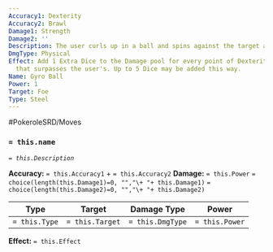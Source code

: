 ```yaml
---
Accuracy1: Dexterity
Accuracy2: Brawl
Damage1: Strength
Damage2: ''
Description: The user curls up in a ball and spins against the target at a high speed.
DmgType: Physical
Effect: Add 1 Extra Dice to the Damage pool for every point of Dexterity the Foe has
  that surpasses the user's. Up to 5 Dice may be added this way.
Name: Gyro Ball
Power: 1
Target: Foe
Type: Steel
---
```


#PokeroleSRD/Moves

### `= this.name` 
*`= this.Description`*

**Accuracy:** `= this.Accuracy1` + `= this.Accuracy2`
**Damage:** `= this.Power` `= choice(length(this.Damage1)=0, "","\+ "+ this.Damage1)` `= choice(length(this.Damage2)=0, "","\+ "+ this.Damage2)`

| Type          | Target          | Damage Type          | Power          |
| ------------- | --------------- | ---------------- | -------------- |
| `= this.Type` | `= this.Target` | `= this.DmgType` | `= this.Power` | 

**Effect:** `= this.Effect`